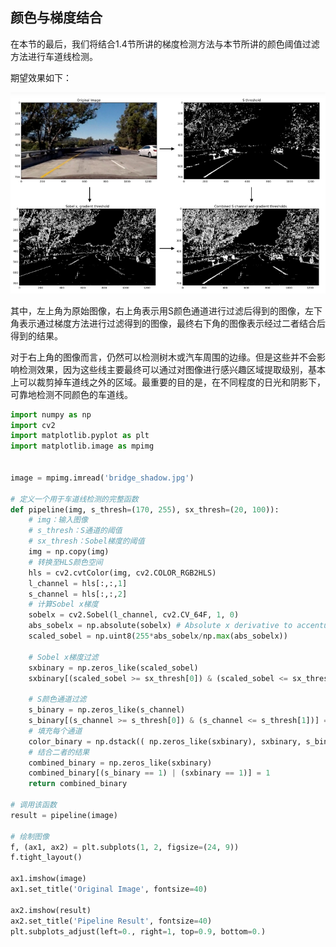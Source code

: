 ## 颜色与梯度结合

在本节的最后，我们将结合1.4节所讲的梯度检测方法与本节所讲的颜色阈值过滤方法进行车道线检测。

期望效果如下：

![](/assets/72.jpg)

其中，左上角为原始图像，右上角表示用S颜色通道进行过滤后得到的图像，左下角表示通过梯度方法进行过滤得到的图像，最终右下角的图像表示经过二者结合后得到的结果。

对于右上角的图像而言，仍然可以检测树木或汽车周围的边缘。但是这些并不会影响检测效果，因为这些线主要最终可以通过对图像进行感兴趣区域提取级别，基本上可以裁剪掉车道线之外的区域。最重要的目的是，在不同程度的日光和阴影下，可靠地检测不同颜色的车道线。

```python
import numpy as np
import cv2
import matplotlib.pyplot as plt
import matplotlib.image as mpimg


image = mpimg.imread('bridge_shadow.jpg')

# 定义一个用于车道线检测的完整函数
def pipeline(img, s_thresh=(170, 255), sx_thresh=(20, 100)):
    # img：输入图像
    # s_thresh：S通道的阈值
    # sx_thresh：Sobel梯度的阈值
    img = np.copy(img)
    # 转换至HLS颜色空间
    hls = cv2.cvtColor(img, cv2.COLOR_RGB2HLS)
    l_channel = hls[:,:,1]
    s_channel = hls[:,:,2]
    # 计算Sobel x梯度
    sobelx = cv2.Sobel(l_channel, cv2.CV_64F, 1, 0)
    abs_sobelx = np.absolute(sobelx) # Absolute x derivative to accentuate lines away from horizontal
    scaled_sobel = np.uint8(255*abs_sobelx/np.max(abs_sobelx))
    
    # Sobel x梯度过滤
    sxbinary = np.zeros_like(scaled_sobel)
    sxbinary[(scaled_sobel >= sx_thresh[0]) & (scaled_sobel <= sx_thresh[1])] = 1
    
    # S颜色通道过滤
    s_binary = np.zeros_like(s_channel)
    s_binary[(s_channel >= s_thresh[0]) & (s_channel <= s_thresh[1])] = 1
    # 填充每个通道
    color_binary = np.dstack(( np.zeros_like(sxbinary), sxbinary, s_binary)) * 255
    # 结合二者的结果
    combined_binary = np.zeros_like(sxbinary)
    combined_binary[(s_binary == 1) | (sxbinary == 1)] = 1
    return combined_binary

# 调用该函数
result = pipeline(image)

# 绘制图像
f, (ax1, ax2) = plt.subplots(1, 2, figsize=(24, 9))
f.tight_layout()

ax1.imshow(image)
ax1.set_title('Original Image', fontsize=40)

ax2.imshow(result)
ax2.set_title('Pipeline Result', fontsize=40)
plt.subplots_adjust(left=0., right=1, top=0.9, bottom=0.)
```

